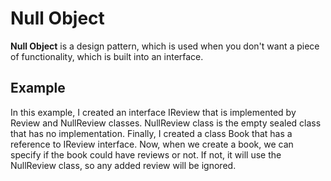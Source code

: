 # Null Object

**Null Object** is a design pattern, which is used when you don't want a piece of functionality, which is built into an interface.

## Example
In this example, I created an interface IReview that is implemented by Review and NullReview classes. NullReview class is the empty sealed 
class that has no implementation. Finally, I created a class Book that has a reference to IReview interface. Now, when we create a book, we 
can specify if the book could have reviews or not. If not, it will use the NullReview class, so any added review will be ignored.